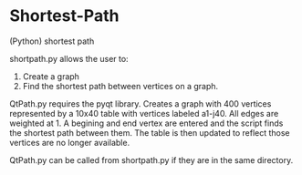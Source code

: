 Shortest-Path
=============

(Python) shortest path

shortpath.py allows the user to:

 1.  Create a graph
 2.  Find the shortest path between vertices on a graph.

QtPath.py requires the pyqt library. 
 Creates a graph with 400 vertices represented by a 10x40 table with vertices labeled a1-j40.
 All edges are weighted at 1. A begining and end vertex are entered and the script finds the shortest path 
 between them. The table is then updated to reflect those vertices are no longer available.
 
QtPath.py can be called from shortpath.py if they are in the same directory.

